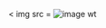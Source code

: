 < img src = ![image](https://github.com/user-attachments/assets/784dde0c-7f1c-40c6-b0fd-a4b77b83b542) wt


